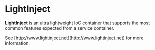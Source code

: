 # LightInject #

**LightInject** is an ultra lightweight IoC container that supports the most common features expected from a service container.
 
See [http://www.lightinject.net](http://www.lightinject.net) for more information.